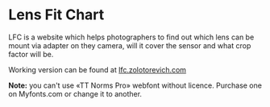 # Lens Fit Chart
<p>LFC is a website which helps photographers to find out which lens can be mount via adapter on they camera, will it cover the sensor and what crop factor will be.</p>
<p>Working version can be found at <a href="http://lfc.zolotorevich.com/">lfc.zolotorevich.com</a></p>
<p><b>Note:</b> you can't use «TT Norms Pro» webfont without licence. Purchase one on Myfonts.com or change it to another.</p>
